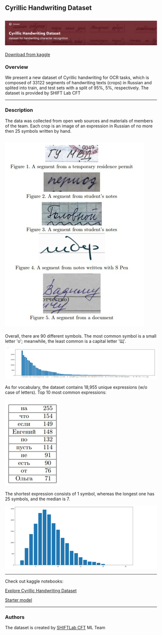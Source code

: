## Cyrillic Handwriting Dataset

![Image](readme_images/header.jpg)
---
[Download from kaggle](https://www.kaggle.com/constantinwerner/cyrillic-handwriting-dataset)
### Overview

We present a new dataset of Cyrillic handwriting for OCR tasks, which is composed of 33122 segments of handwriting texts (crops) in Russian and splited into train, and test sets with a split of 95%, 5%, respectively. The dataset is provided by SHIFT Lab CFT

---
### Description
The data was collected from open web sources and materials of members of the team. Each crop is an image of an expression in Russian of no more then 25 symbols written by hand.


![Image](readme_images/fig1.jpg)
---
Overall, there are 90 different symbols. The most common symbol is a small letter 'o'; meanwhile, the least common is a capital letter 'Щ'.

![Image](readme_images/fig2.jpg)

As for vocabulary, the dataset contains 18,955 unique expressions (w/o case of letters). Top 10 most common expressions:

![Image](readme_images/fig3.jpg)

The shortest expression consists of 1 symbol, whereas the longest one has 25 symbols, and the median is 7.

![Image](readme_images/fig4.jpg)

---
Check out kaggle notebooks:

[Explore Cyrillic Handwriting Dataset](https://www.kaggle.com/constantinwerner/explore-cyrillic-handwriting-dataset) 

[Starter model](https://www.kaggle.com/constantinwerner/resnet-transformer-cyrillic-handwriting) 



--- 
### Authors
The dataset is created by [SHIFTLab CFT]( https://team.cft.ru/start/lab) ML Team


